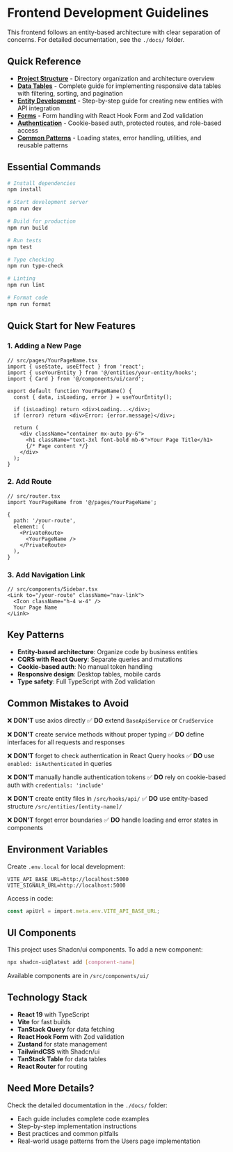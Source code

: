 # Frontend Development Guidelines

This frontend follows an entity-based architecture with clear separation of concerns. For detailed documentation, see the `./docs/` folder.

## Quick Reference

- **[Project Structure](./docs/project-structure.md)** - Directory organization and architecture overview
- **[Data Tables](./docs/data-tables.md)** - Complete guide for implementing responsive data tables with filtering, sorting, and pagination
- **[Entity Development](./docs/entity-development.md)** - Step-by-step guide for creating new entities with API integration
- **[Forms](./docs/forms.md)** - Form handling with React Hook Form and Zod validation
- **[Authentication](./docs/authentication.md)** - Cookie-based auth, protected routes, and role-based access
- **[Common Patterns](./docs/common-patterns.md)** - Loading states, error handling, utilities, and reusable patterns

## Essential Commands

```bash
# Install dependencies
npm install

# Start development server
npm run dev

# Build for production
npm run build

# Run tests
npm test

# Type checking
npm run type-check

# Linting
npm run lint

# Format code
npm run format
```

## Quick Start for New Features

### 1. Adding a New Page

```tsx
// src/pages/YourPageName.tsx
import { useState, useEffect } from 'react';
import { useYourEntity } from '@/entities/your-entity/hooks';
import { Card } from '@/components/ui/card';

export default function YourPageName() {
  const { data, isLoading, error } = useYourEntity();
  
  if (isLoading) return <div>Loading...</div>;
  if (error) return <div>Error: {error.message}</div>;
  
  return (
    <div className="container mx-auto py-6">
      <h1 className="text-3xl font-bold mb-6">Your Page Title</h1>
      {/* Page content */}
    </div>
  );
}
```

### 2. Add Route

```tsx
// src/router.tsx
import YourPageName from '@/pages/YourPageName';

{
  path: '/your-route',
  element: (
    <PrivateRoute>
      <YourPageName />
    </PrivateRoute>
  ),
}
```

### 3. Add Navigation Link

```tsx
// src/components/Sidebar.tsx
<Link to="/your-route" className="nav-link">
  <Icon className="h-4 w-4" />
  Your Page Name
</Link>
```

## Key Patterns

- **Entity-based architecture**: Organize code by business entities
- **CQRS with React Query**: Separate queries and mutations
- **Cookie-based auth**: No manual token handling
- **Responsive design**: Desktop tables, mobile cards
- **Type safety**: Full TypeScript with Zod validation

## Common Mistakes to Avoid

❌ **DON'T** use axios directly
✅ **DO** extend `BaseApiService` or `CrudService`

❌ **DON'T** create service methods without proper typing
✅ **DO** define interfaces for all requests and responses

❌ **DON'T** forget to check authentication in React Query hooks
✅ **DO** use `enabled: isAuthenticated` in queries

❌ **DON'T** manually handle authentication tokens
✅ **DO** rely on cookie-based auth with `credentials: 'include'`

❌ **DON'T** create entity files in `/src/hooks/api/`
✅ **DO** use entity-based structure `/src/entities/[entity-name]/`

❌ **DON'T** forget error boundaries
✅ **DO** handle loading and error states in components

## Environment Variables

Create `.env.local` for local development:

```env
VITE_API_BASE_URL=http://localhost:5000
VITE_SIGNALR_URL=http://localhost:5000
```

Access in code:
```typescript
const apiUrl = import.meta.env.VITE_API_BASE_URL;
```

## UI Components

This project uses Shadcn/ui components. To add a new component:

```bash
npx shadcn-ui@latest add [component-name]
```

Available components are in `/src/components/ui/`

## Technology Stack

- **React 19** with TypeScript
- **Vite** for fast builds
- **TanStack Query** for data fetching
- **React Hook Form** with Zod validation
- **Zustand** for state management
- **TailwindCSS** with Shadcn/ui
- **TanStack Table** for data tables
- **React Router** for routing

## Need More Details?

Check the detailed documentation in the `./docs/` folder:
- Each guide includes complete code examples
- Step-by-step implementation instructions
- Best practices and common pitfalls
- Real-world usage patterns from the Users page implementation